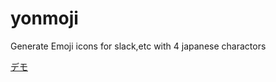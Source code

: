 # yonmoji
Generate Emoji icons for slack,etc with 4 japanese charactors

[デモ](https://mogya.github.io/yonmoji/)
